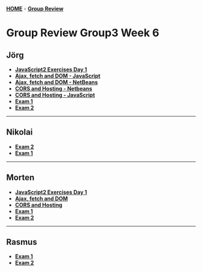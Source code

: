 [**HOME**](index.md) - [**Group Review**](groupreview.md)


# Group Review Group3 Week 6


## Jörg

* <a href="https://github.com/tysker/week6-Day1-Sem3-JavaScript2-ExercisesDay1" target="_blank">**JavaScript2 Exercises Day 1**</a>
* <a href="week-6-Day2-Sem3-Ajax-Fetch-Quotes-JavaScript" target="_blank">**Ajax, fetch and DOM - JavaScript**</a>
* <a href="https://github.com/tysker/week-6-Day2-Sem3-Ajax-Fetch-DOM-Netbeans">**Ajax, fetch and DOM - NetBeans**</a>
* <a href="https://github.com/tysker/week-6-Day3-Sem3-CORS-and-Hosting-Netbeans" target="_blank">**CORS and Hosting - Netbeans**</a>
* <a href="https://github.com/tysker/week-6-Day3-Sem3-CORS-and-Hosting-JavaScript" target="_blank">**CORS and Hosting - JavaScript**</a>
* <a href="https://github.com/tysker/week-6-Friday-Sem3-Exam1-JavaScript-DOM-AJAX-CORS-SVG" target="_blank">**Exam 1**</a>
* <a href="https://github.com/tysker/week-6-Friday-Sem3-Exam2-JavaScript-DOM-JSON-AJAX-JPA" target="_blank">**Exam 2**</a>

___


## Nikolai

* <a href="https://github.com/NikolaiRojahn/SP5ExamPrep1" target="_blank">**Exam 2**</a>
* <a href="https://github.com/NikolaiRojahn/SP5ExamPrep2" target="_blank">**Exam 1**</a>

___


## Morten

* <a href="" target="_blank">**JavaScript2 Exercises Day 1**</a>
* <a href="" target="_blank">**Ajax, fetch and DOM**</a>
* <a href="" target="_blank">**CORS and Hosting**</a>
* <a href="" target="_blank">**Exam 1**</a>
* <a href="" target="_blank">**Exam 2**</a>

___


## Rasmus

* <a href="https://github.com/RPorse/ExamPrepJSSVG" target="_blank">**Exam 1**</a>
* <a href="https://github.com/RPorse/ExamPrepJS2" target="_blank">**Exam 2**</a>
